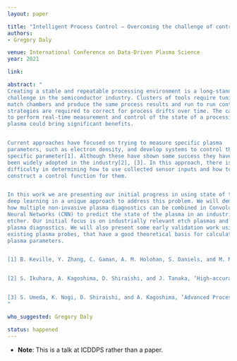 ```yaml
---
layout: paper

title: "Intelligent Process Control – Overcoming the challenge of controlling the processing environment with deep learning"
authors:
- Gregory Daly

venue: International Conference on Data-Driven Plasma Science
year: 2021

link: 

abstract: "
Creating a stable and repeatable processing environment is a long-standing
challenge in the semiconductor industry. Clusters of tools require tuning to
match chambers and produce the same process results and run to run control
strategies are required to correct for process drifts over time. The capability
to perform real-time measurement and control of the state of a processing
plasma could bring significant benefits.


Current approaches have focused on trying to measure specific plasma
parameters, such as electron density, and develop systems to control that
specific parameter[1]. Although these have shown some success they have not
been widely adopted in the industry[2], [3]. In this approach, there is always
difficulty in determining how to use collected sensor inputs and how to
construct a control function for them.


In this work we are presenting our initial progress in using state of the art
deep learning in a unique approach to address this problem. We will demonstrate
how multiple non-invasive plasma diagnostics can be combined in Convolutional
Neural Networks (CNN) to predict the state of the plasma in an industrial
etcher. Our initial focus is on industrially relevant etch plasmas and optical
plasma diagnostics. We will also present some early validation work using
existing plasma probes, that have a good theoretical basis for calculating
plasma parameters.


[1]	B. Keville, Y. Zhang, C. Gaman, A. M. Holohan, S. Daniels, and M. M. Turner, ‘Real-time control of electron density in a capacitively coupled plasma’, J. Vac. Sci. Technol. A, vol. 31, no. 3, p. 031302, Mar. 2013.


[2]	S. Ikuhara, A. Kagoshima, D. Shiraishi, and J. Tanaka, ‘High-accuracy Etching System with Active APC Capability’, 2005.


[3]	S. Umeda, K. Nogi, D. Shiraishi, and A. Kagoshima, ‘Advanced Process Control Using Virtual Metrology to Cope with Etcher Condition Change’, 2018 Int. Symp. Semicond. Manuf. ISSM, pp. 1–4, 2018.
"

who_suggested: Gregory Daly

status: happened
---
```

- **Note**: This is a talk at ICDDPS rather than a paper.
